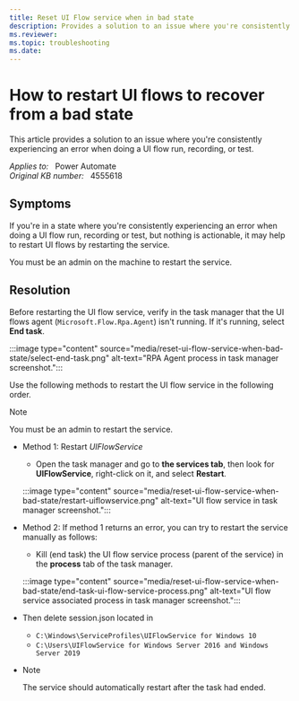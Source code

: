 ```yaml
---
title: Reset UI Flow service when in bad state
description: Provides a solution to an issue where you're consistently experiencing an error when doing a UI flow run, recording, or test.
ms.reviewer: 
ms.topic: troubleshooting
ms.date: 
---
```

# How to restart UI flows to recover from a bad state

This article provides a solution to an issue where you're consistently experiencing an error when doing a UI flow run, recording, or test.

_Applies to:_ &nbsp; Power Automate  
_Original KB number:_ &nbsp; 4555618

## Symptoms

If you're in a state where you're consistently experiencing an error when doing a UI flow run, recording or test, but nothing is actionable, it may help to restart UI flows by restarting the service.

You must be an admin on the machine to restart the service.

## Resolution

Before restarting the UI flow service, verify in the task manager that the UI flows agent (`Microsoft.Flow.Rpa.Agent`) isn't running. If it's running, select **End task**.

:::image type="content" source="media/reset-ui-flow-service-when-bad-state/select-end-task.png" alt-text="RPA Agent process in task manager screenshot.":::

Use the following methods to restart the UI flow service in the following order.

> [!NOTE]
> You must be an admin to restart the service.

- Method 1: Restart *UIFlowService*
  - Open the task manager and go to **the services tab**, then look for **UIFlowService**, right-click on it, and select **Restart**.
  
  :::image type="content" source="media/reset-ui-flow-service-when-bad-state/restart-uiflowservice.png" alt-text="UI flow service in task manager screenshot.":::

- Method 2: If method 1 returns an error, you can try to restart the service manually as follows:

  - Kill (end task) the UI flow service process (parent of the service) in the **process** tab of the task manager.
  
  :::image type="content" source="media/reset-ui-flow-service-when-bad-state/end-task-ui-flow-service-process.png" alt-text="UI flow service associated process in task manager screenshot.":::

- Then delete session.json located in

  - `C:\Windows\ServiceProfiles\UIFlowService for Windows 10`
  - `C:\Users\UIFlowService for Windows Server 2016 and Windows Server 2019`

- > [!NOTE]
  > The service should automatically restart after the task had ended.
